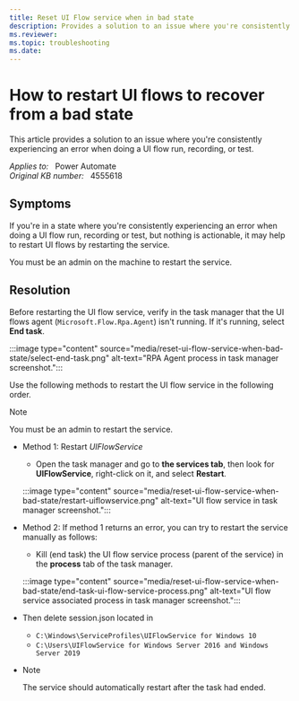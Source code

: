 ```yaml
---
title: Reset UI Flow service when in bad state
description: Provides a solution to an issue where you're consistently experiencing an error when doing a UI flow run, recording, or test.
ms.reviewer: 
ms.topic: troubleshooting
ms.date: 
---
```

# How to restart UI flows to recover from a bad state

This article provides a solution to an issue where you're consistently experiencing an error when doing a UI flow run, recording, or test.

_Applies to:_ &nbsp; Power Automate  
_Original KB number:_ &nbsp; 4555618

## Symptoms

If you're in a state where you're consistently experiencing an error when doing a UI flow run, recording or test, but nothing is actionable, it may help to restart UI flows by restarting the service.

You must be an admin on the machine to restart the service.

## Resolution

Before restarting the UI flow service, verify in the task manager that the UI flows agent (`Microsoft.Flow.Rpa.Agent`) isn't running. If it's running, select **End task**.

:::image type="content" source="media/reset-ui-flow-service-when-bad-state/select-end-task.png" alt-text="RPA Agent process in task manager screenshot.":::

Use the following methods to restart the UI flow service in the following order.

> [!NOTE]
> You must be an admin to restart the service.

- Method 1: Restart *UIFlowService*
  - Open the task manager and go to **the services tab**, then look for **UIFlowService**, right-click on it, and select **Restart**.
  
  :::image type="content" source="media/reset-ui-flow-service-when-bad-state/restart-uiflowservice.png" alt-text="UI flow service in task manager screenshot.":::

- Method 2: If method 1 returns an error, you can try to restart the service manually as follows:

  - Kill (end task) the UI flow service process (parent of the service) in the **process** tab of the task manager.
  
  :::image type="content" source="media/reset-ui-flow-service-when-bad-state/end-task-ui-flow-service-process.png" alt-text="UI flow service associated process in task manager screenshot.":::

- Then delete session.json located in

  - `C:\Windows\ServiceProfiles\UIFlowService for Windows 10`
  - `C:\Users\UIFlowService for Windows Server 2016 and Windows Server 2019`

- > [!NOTE]
  > The service should automatically restart after the task had ended.
